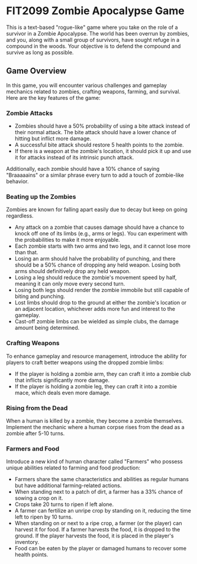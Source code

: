 # FIT2099 Zombie Apocalypse Game

This is a text-based "rogue-like" game where you take on the role of a survivor in a Zombie Apocalypse. The world has been overrun by zombies, and you, along with a small group of survivors, have sought refuge in a compound in the woods. Your objective is to defend the compound and survive as long as possible.

## Game Overview

In this game, you will encounter various challenges and gameplay mechanics related to zombies, crafting weapons, farming, and survival. Here are the key features of the game:

### Zombie Attacks

- Zombies should have a 50% probability of using a bite attack instead of their normal attack. The bite attack should have a lower chance of hitting but inflict more damage.
- A successful bite attack should restore 5 health points to the zombie.
- If there is a weapon at the zombie's location, it should pick it up and use it for attacks instead of its intrinsic punch attack.

Additionally, each zombie should have a 10% chance of saying "Braaaaains" or a similar phrase every turn to add a touch of zombie-like behavior.

### Beating up the Zombies

Zombies are known for falling apart easily due to decay but keep on going regardless. 

- Any attack on a zombie that causes damage should have a chance to knock off one of its limbs (e.g., arms or legs). You can experiment with the probabilities to make it more enjoyable.
- Each zombie starts with two arms and two legs, and it cannot lose more than that.
- Losing an arm should halve the probability of punching, and there should be a 50% chance of dropping any held weapon. Losing both arms should definitively drop any held weapon.
- Losing a leg should reduce the zombie's movement speed by half, meaning it can only move every second turn.
- Losing both legs should render the zombie immobile but still capable of biting and punching.
- Lost limbs should drop to the ground at either the zombie's location or an adjacent location, whichever adds more fun and interest to the gameplay.
- Cast-off zombie limbs can be wielded as simple clubs, the damage amount being determined.

### Crafting Weapons

To enhance gameplay and resource management, introduce the ability for players to craft better weapons using the dropped zombie limbs:

- If the player is holding a zombie arm, they can craft it into a zombie club that inflicts significantly more damage.
- If the player is holding a zombie leg, they can craft it into a zombie mace, which deals even more damage.

### Rising from the Dead

When a human is killed by a zombie, they become a zombie themselves. Implement the mechanic where a human corpse rises from the dead as a zombie after 5-10 turns.

### Farmers and Food

Introduce a new kind of human character called "Farmers" who possess unique abilities related to farming and food production:

- Farmers share the same characteristics and abilities as regular humans but have additional farming-related actions.
- When standing next to a patch of dirt, a farmer has a 33% chance of sowing a crop on it.
- Crops take 20 turns to ripen if left alone.
- A farmer can fertilize an unripe crop by standing on it, reducing the time left to ripen by 10 turns.
- When standing on or next to a ripe crop, a farmer (or the player) can harvest it for food. If a farmer harvests the food, it is dropped to the ground. If the player harvests the food, it is placed in the player's inventory.
- Food can be eaten by the player or damaged humans to recover some health points.
